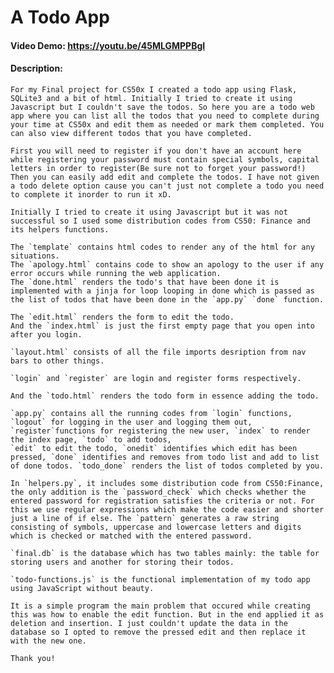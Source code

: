 # A Todo App
#### Video Demo: https://youtu.be/45MLGMPPBgI
#### Description:
    For my Final project for CS50x I created a todo app using Flask, SQLite3 and a bit of html. Initially I tried to create it using Javascript but I couldn't save the todos. So here you are a todo web app where you can list all the todos that you need to complete during your time at CS50x and edit them as needed or mark them completed. You can also view different todos that you have completed.

    First you will need to register if you don't have an account here while registering your password must contain special symbols, capital letters in order to register(Be sure not to forget your password!)
    Then you can easily add edit and complete the todos. I have not given a todo delete option cause you can't just not complete a todo you need to complete it inorder to run it xD.

    Initially I tried to create it using Javascript but it was not successful so I used some distribution codes from CS50: Finance and its helpers functions.

    The `template` contains html codes to render any of the html for any situations.
    The `apology.html` contains code to show an apology to the user if any error occurs while running the web application.
    The `done.html` renders the todo's that have been done it is implemented with a jinja for loop looping in done which is passed as the list of todos that have been done in the `app.py` `done` function.

    The `edit.html` renders the form to edit the todo.
    And the `index.html` is just the first empty page that you open into after you login.

    `layout.html` consists of all the file imports desription from nav bars to other things.

    `login` and `register` are login and register forms respectively.

    And the `todo.html` renders the todo form in essence adding the todo.

    `app.py` contains all the running codes from `login` functions, `logout` for logging in the user and logging them out, `register`functions for registering the new user, `index` to render the index page, `todo` to add todos,
    `edit` to edit the todo, `onedit` identifies which edit has been pressed, `done` identifies and removes from todo list and add to list of done todos. `todo_done` renders the list of todos completed by you.

    In `helpers.py`, it includes some distribution code from CS50:Finance, the only addition is the `password_check` which checks whether the entered password for registration satisfies the criteria or not. For this we use regular expressions which make the code easier and shorter just a line of if else. The `pattern` generates a raw string consisting of symbols, uppercase and lowercase letters and digits which is checked or matched with the entered password.

    `final.db` is the database which has two tables mainly: the table for storing users and another for storing their todos.

    `todo-functions.js` is the functional implementation of my todo app using JavaScript without beauty.

    It is a simple program the main problem that occured while creating this was how to enable the edit function. But in the end applied it as deletion and insertion. I just couldn't update the data in the database so I opted to remove the pressed edit and then replace it with the new one.

    Thank you!